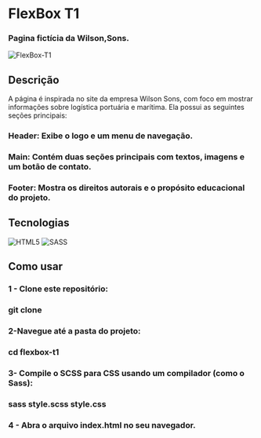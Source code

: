 # FlexBox T1
### Pagina fictícia da Wilson,Sons.
![FlexBox-T1](https://github.com/user-attachments/assets/9989edf0-40e2-433e-9127-e085f45ffb10)

## Descrição
A página é inspirada no site da empresa Wilson Sons, com foco em mostrar informações sobre logística portuária e marítima. Ela possui as seguintes seções principais:

### Header: Exibe o logo e um menu de navegação.
### Main: Contém duas seções principais com textos, imagens e um botão de contato.
### Footer: Mostra os direitos autorais e o propósito educacional do projeto.

## Tecnologias
![HTML5](https://img.shields.io/badge/html5-%23E34F26.svg?style=for-the-badge&logo=html5&logoColor=white)
![SASS](https://img.shields.io/badge/SASS-hotpink.svg?style=for-the-badge&logo=SASS&logoColor=white)


## Como usar
### 1 - Clone este repositório:
### git clone <url-do-repositorio>
### 2-Navegue até a pasta do projeto:
### cd flexbox-t1
### 3- Compile o SCSS para CSS usando um compilador (como o Sass):
### sass style.scss style.css
### 4 - Abra o arquivo index.html no seu navegador.
